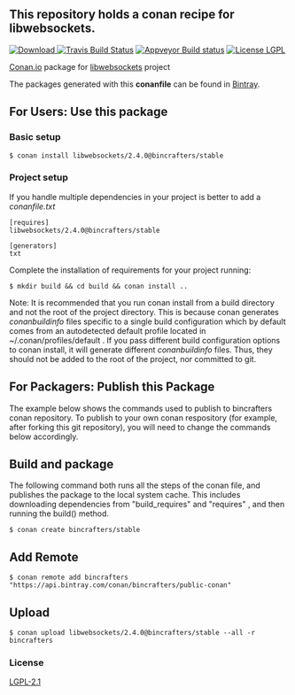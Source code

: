 ## This repository holds a conan recipe for libwebsockets.

[![Download](https://api.bintray.com/packages/bincrafters/public-conan/libwebsockets%3Abincrafters/images/download.svg) ](https://bintray.com/bincrafters/public-conan/libwebsockets%3Abincrafters/_latestVersion)
[![Travis Build Status](https://travis-ci.org/bincrafters/conan-libwebsockets.svg?branch=stable%2F2.4.0)](https://travis-ci.org/bincrafters/conan-libwebsockets)
[![Appveyor Build status](https://ci.appveyor.com/api/projects/status/g8ni02142dt3uo2b?svg=true)](https://ci.appveyor.com/project/BinCrafters/conan-libwebsockets)
[![License LGPL](https://img.shields.io/badge/license-LGPL%202.1-yellow.svg)](https://shields.io/)

[Conan.io](https://conan.io) package for [libwebsockets](https://github.com/warmcat/libwebsockets) project

The packages generated with this **conanfile** can be found in [Bintray](https://bintray.com/bincrafters/public-conan/libwebsockets%3Abincrafters).

## For Users: Use this package

### Basic setup

    $ conan install libwebsockets/2.4.0@bincrafters/stable

### Project setup

If you handle multiple dependencies in your project is better to add a *conanfile.txt*

    [requires]
    libwebsockets/2.4.0@bincrafters/stable

    [generators]
    txt

Complete the installation of requirements for your project running:

    $ mkdir build && cd build && conan install ..

Note: It is recommended that you run conan install from a build directory and not the root of the project directory.  This is because conan generates *conanbuildinfo* files specific to a single build configuration which by default comes from an autodetected default profile located in ~/.conan/profiles/default .  If you pass different build configuration options to conan install, it will generate different *conanbuildinfo* files.  Thus, they should not be added to the root of the project, nor committed to git.

## For Packagers: Publish this Package

The example below shows the commands used to publish to bincrafters conan repository. To publish to your own conan respository (for example, after forking this git repository), you will need to change the commands below accordingly.

## Build and package

The following command both runs all the steps of the conan file, and publishes the package to the local system cache.  This includes downloading dependencies from "build_requires" and "requires" , and then running the build() method.

    $ conan create bincrafters/stable

## Add Remote

	$ conan remote add bincrafters "https://api.bintray.com/conan/bincrafters/public-conan"

## Upload

    $ conan upload libwebsockets/2.4.0@bincrafters/stable --all -r bincrafters

### License
[LGPL-2.1](https://github.com/warmcat/libwebsockets/blob/master/LICENSE)
